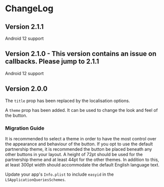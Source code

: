 # ChangeLog
## Version 2.1.1

Android 12 support

## Version 2.1.0 - This version contains an issue on callbacks. Please jump to 2.1.1

Android 12 support

## Version 2.0.0

The `title` prop has been replaced by the localisation options.

A `theme` prop has been added. It can be used to change the look and feel of the button.

### Migration Guide
It is recommended to select a theme in order to have the most control over the appearance and behaviour of the button.
If you opt to use the default partnership theme, it is recommended the button be placed beneath any other buttons in your layout.
A height of 72pt should be used for the partnership theme and at least 44pt for the other themes.
In addition to this, at least 300pt width should accommodate the default English language text.

Update your app's `Info.plist` to include `easyid` in the `LSApplicationQueriesSchemes`.
